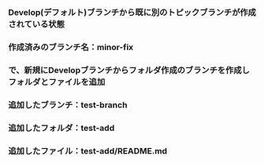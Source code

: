 ### Develop(デフォルト)ブランチから既に別のトピックブランチが作成されている状態
### 作成済みのブランチ名：minor-fix
### で、新規にDevelopブランチからフォルダ作成のブランチを作成しフォルダとファイルを追加
### 追加したブランチ：test-branch
### 追加したフォルダ：test-add
### 追加したファイル：test-add/README.md
